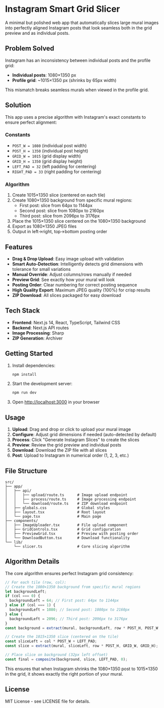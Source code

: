 # Instagram Smart Grid Slicer

A minimal but polished web app that automatically slices large mural images into perfectly aligned Instagram posts that look seamless both in the grid preview and as individual posts.

## Problem Solved

Instagram has an inconsistency between individual posts and the profile grid:

- **Individual posts**: 1080×1350 px
- **Profile grid**: ~1015×1350 px (shrinks by 65px width)

This mismatch breaks seamless murals when viewed in the profile grid.

## Solution

This app uses a precise algorithm with Instagram's exact constants to ensure perfect alignment:

### Constants

- `POST_W = 1080` (individual post width)
- `POST_H = 1350` (individual post height)
- `GRID_W = 1015` (grid display width)
- `GRID_H = 1350` (grid display height)
- `LEFT_PAD = 32` (left padding for centering)
- `RIGHT_PAD = 33` (right padding for centering)

### Algorithm

1. Create 1015×1350 slice (centered on each tile)
2. Create 1080×1350 background from specific mural regions:
   - First post: slice from 64px to 1144px
   - Second post: slice from 1080px to 2160px
   - Third post: slice from 2096px to 3176px
3. Place the 1015×1350 slice centered on the 1080×1350 background
4. Export as 1080×1350 JPEG files
5. Output in left→right, top→bottom posting order

## Features

- **Drag & Drop Upload**: Easy image upload with validation
- **Smart Auto-Detection**: Intelligently detects grid dimensions with tolerance for small variations
- **Manual Override**: Adjust columns/rows manually if needed
- **Preview Grid**: See exactly how your mural will look
- **Posting Order**: Clear numbering for correct posting sequence
- **High Quality Export**: Maximum JPEG quality (100%) for crisp results
- **ZIP Download**: All slices packaged for easy download

## Tech Stack

- **Frontend**: Next.js 14, React, TypeScript, Tailwind CSS
- **Backend**: Next.js API routes
- **Image Processing**: Sharp
- **ZIP Generation**: Archiver

## Getting Started

1. Install dependencies:

   ```bash
   npm install
   ```

2. Start the development server:

   ```bash
   npm run dev
   ```

3. Open [http://localhost:3000](http://localhost:3000) in your browser

## Usage

1. **Upload**: Drag and drop or click to upload your mural image
2. **Configure**: Adjust grid dimensions if needed (auto-detected by default)
3. **Process**: Click "Generate Instagram Slices" to create the slices
4. **Preview**: Review the grid preview and individual posts
5. **Download**: Download the ZIP file with all slices
6. **Post**: Upload to Instagram in numerical order (1, 2, 3, etc.)

## File Structure

```
src/
├── app/
│   ├── api/
│   │   ├── upload/route.ts      # Image upload endpoint
│   │   ├── process/route.ts     # Image processing endpoint
│   │   └── download/route.ts    # ZIP download endpoint
│   ├── globals.css              # Global styles
│   ├── layout.tsx               # Root layout
│   └── page.tsx                 # Main page
├── components/
│   ├── ImageUploader.tsx        # File upload component
│   ├── GridControls.tsx         # Grid configuration
│   ├── PreviewGrid.tsx          # Preview with posting order
│   └── DownloadButton.tsx       # Download functionality
└── lib/
    └── slicer.ts                # Core slicing algorithm
```

## Algorithm Details

The core algorithm ensures perfect Instagram grid consistency:

```typescript
// For each tile (row, col):
// Create the 1080×1350 background from specific mural regions
let backgroundLeft;
if (col === 0) {
  backgroundLeft = 64; // First post: 64px to 1144px
} else if (col === 1) {
  backgroundLeft = 1080; // Second post: 1080px to 2160px
} else {
  backgroundLeft = 2096; // Third post: 2096px to 3176px
}
const background = extract(mural, backgroundLeft, row * POST_H, POST_W, POST_H);

// Create the 1015×1350 slice (centered on the tile)
const sliceLeft = col * POST_W + LEFT_PAD;
const slice = extract(mural, sliceLeft, row * POST_H, GRID_W, GRID_H);

// Place slice on background (32px left offset)
const final = composite(background, slice, LEFT_PAD, 0);
```

This ensures that when Instagram shrinks the 1080×1350 post to 1015×1350 in the grid, it shows exactly the right portion of your mural.

## License

MIT License - see LICENSE file for details.
